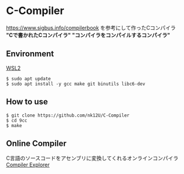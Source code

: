 # C-Compiler
https://www.sigbus.info/compilerbook を参考にして作ったCコンパイラ  
**"Cで書かれたCコンパイラ"**
**"コンパイラをコンパイルするコンパイラ"**

## Environment

[WSL2](https://learn.microsoft.com/ja-jp/windows/wsl/install)  
```
$ sudo apt update
$ sudo apt install -y gcc make git binutils libc6-dev
```

## How to use

```
$ git clone https://github.com/nk12U/C-Compiler  
$ cd 9cc  
$ make  
```

## Online Compiler

C言語のソースコードをアセンブリに変換してくれるオンラインコンパイラ  
[Compiler Explorer](https://godbolt.org/)
